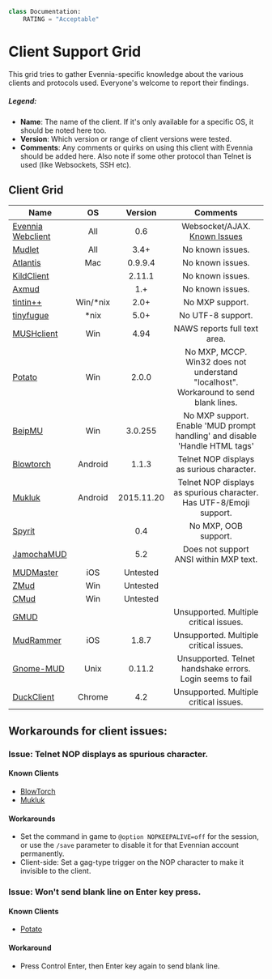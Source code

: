 ```python
class Documentation:
    RATING = "Acceptable"
```

# Client Support Grid

This grid tries to gather Evennia-specific knowledge about the various clients and protocols used. Everyone's welcome to report their findings.

##### Legend: 

 - **Name**: The name of the client. If it's only available for a specific OS, it should be noted here too.
 - **Version**: Which version or range of client versions were tested.
 - **Comments**: Any comments or quirks on using this client with Evennia should be added here. Also note if some other protocol than Telnet is used (like Websockets, SSH etc). 

## Client Grid

Name                    |   OS      |      Version     |   Comments
------------------------|:---------:|:----------------:|:---------------:
[Evennia Webclient][1]  | All       | 0.6              | Websocket/AJAX. [Known Issues][webclient_issues]
[Mudlet][9]             | All       | 3.4+             | No known issues.
[Atlantis][11]          | Mac       | 0.9.9.4          | No known issues.
[KildClient][22]        |           | 2.11.1           | No known issues.
[Axmud][23]             |           | 1.+              | No known issues.
[tintin++][3]           | Win/*nix  | 2.0+             | No MXP support.
[tinyfugue][4]          | *nix      | 5.0+             | No UTF-8 support.
[MUSHclient][5]         | Win       | 4.94             | NAWS reports full text area.
[Potato][8]             | Win       | 2.0.0            | No MXP, MCCP. Win32 does not understand "localhost". Workaround to send blank lines.
[BeipMU][13]            | Win       | 3.0.255          | No MXP support. Enable 'MUD prompt handling' and disable 'Handle HTML tags'
[Blowtorch][16]         | Android   | 1.1.3            | Telnet NOP displays as surious character.
[Mukluk][17]            | Android   | 2015.11.20       | Telnet NOP displays as spurious character. Has UTF-8/Emoji support.
[Spyrit][19]            |           | 0.4              | No MXP, OOB support.
[JamochaMUD][20]        |           | 5.2              | Does not support ANSI within MXP text.
[MUDMaster][15]         | iOS       | Untested         |
[ZMud][6]               | Win       | Untested         |
[CMud][7]               | Win       | Untested         |
[GMUD][12]              |           |                  | Unsupported. Multiple critical issues.
[MudRammer][14]         | iOS       | 1.8.7            | Unsupported. Multiple critical issues.
[Gnome-MUD][18]         | Unix      | 0.11.2           | Unsupported. Telnet handshake errors. Login seems to fail
[DuckClient][21]        | Chrome    | 4.2              | Unsupported. Multiple critical issues.


[1]: https://github.com/evennia/evennia/wiki/Web%20features#web-client
[webclient_issues]: https://github.com/evennia/evennia/issues?utf8=%E2%9C%93&q=client+status%3Dopen+]
[3]: http://tintin.sourceforge.net/
[4]: http://tinyfugue.sourceforge.net/
[5]: http://mushclient.com/
[6]: http://forums.zuggsoft.com/index.php?page=4&action=file&file_id=65
[7]: http://forums.zuggsoft.com/index.php?page=4&action=category&cat_id=11
[8]: http://www.potatomushclient.com/
[9]: http://www.mudlet.org/
[10]: https://archive.org/details/tucows_196173_SimpleMU_MU_Client
[11]: http://www.riverdark.net/atlantis/
[12]: https://sourceforge.net/projects/g-mud/
[13]: http://www.beipmu.com/
[14]: https://itunes.apple.com/us/app/mudrammer-a-modern-mud-client/id597157072
[15]: https://itunes.apple.com/us/app/mudmaster/id341160033
[16]: http://bt.happygoatstudios.com/
[17]: https://play.google.com/store/apps/details?id=com.crap.mukluk
[18]: https://github.com/GNOME/gnome-mud
[19]: https://spyrit.ierne.eu.org/
[20]: http://jamochamud.org/
[21]: http://duckclient.com/
[22]: https://www.kildclient.org/
[23]: https://axmud.sourceforge.io/

## Workarounds for client issues:

### Issue: Telnet NOP displays as spurious character.

#### Known Clients
* [BlowTorch][16]
* [Mukluk][17]

#### Workarounds
* Set the command in game to `@option NOPKEEPALIVE=off` for the session, or use the `/save` parameter to disable it for that Evennian account permanently.
* Client-side: Set a gag-type trigger on the NOP character to make it invisible to the client.


### Issue: Won't send blank line on Enter key press.

#### Known Clients
* [Potato][8]

#### Workaround
* Press Control Enter, then Enter key again to send blank line.
